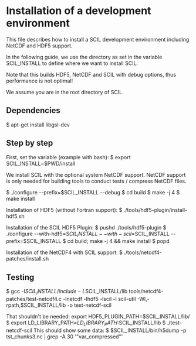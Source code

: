 # Installation of a development environment
This file describes how to install a SCIL development environment including NetCDF and HDF5 support.

In the following guide, we use the directory as set in the variable SCIL_INSTALL to define where we want to install SCIL.

Note that this builds HDF5, NetCDF and SCIL with debug options, thus performance is not optimal!

We assume you are in the root directory of SCIL.

## Dependencies

$ apt-get install libgsl-dev

## Step by step

First, set the variable (example with bash):
$ export SCIL_INSTALL=$PWD/install

We install SCIL with the optional system NetCDF support. NetCDF support is only needed for building tools to conduct tests / compress NetCDF files.

$ ./configure --prefix=$SCIL_INSTALL --debug
$ cd build
$ make -j 4
$ make install

Installation of HDF5 (without Fortran support):
$ ./tools/hdf5-plugin/install-hdf5.sh

Installation of the SCIL HDF5 Plugin:
$ pushd ./tools/hdf5-plugin
$ ./configure --with-hdf5=$SCIL_INSTALL --with-scil=$SCIL_INSTALL --prefix=$SCIL_INSTALL
$ cd build; make -j 4 && make install
$ popd

Installation of the NetCDF4 with SCIL support:
$ ./tools/netcdf4-patches/install.sh

## Testing

$ gcc -I$SCIL_INSTALL/include -L$SCIL_INSTALL/lib tools/netcdf4-patches/test-netcdf4.c -lnetcdf -lhdf5  -lscil -l scil-util -Wl,-rpath,$SCIL_INSTALL/lib -o test-netcdf-scil

That shouldn't be needed: export HDF5_PLUGIN_PATH=$SCIL_INSTALL/lib/
$ export LD_LIBRARY_PATH=$LD_LIBRARY_PATH:$SCIL_INSTALL/lib
$ ./test-netcdf-scil
This should show some data:
$ $SCIL_INSTALL/bin/h5dump -p tst_chunks3.nc | grep -A 30 '"var_compressed"'
